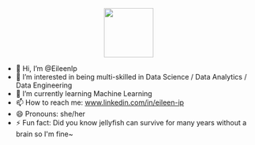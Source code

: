 <div id="header" align="center">
  <img src="https://i.pinimg.com/originals/5e/3e/c3/5e3ec33434a05f87ccb159d51b53d533.gif" width="100"/>
</div>

- 👋 Hi, I’m @EileenIp
- 👀 I’m interested in being multi-skilled in Data Science / Data Analytics / Data Engineering
- 🌱 I’m currently learning Machine Learning
- 📫 How to reach me: www.linkedin.com/in/eileen-ip
- 😄 Pronouns: she/her
- ⚡ Fun fact: Did you know jellyfish can survive for many years without a brain so I'm fine~

<img src="https://komarev.com/ghpvc/?username=your-github-username&style=flat-square&color=blue" alt=""/>

<!---
EileenIp/EileenIp is a ✨ special ✨ repository because its `README.md` (this file) appears on your GitHub profile.
You can click the Preview link to take a look at your changes.
--->
